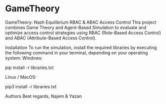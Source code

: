 # GameTheory
GameTheory: Nash Equilibrium RBAC &amp; ABAC Access Control
This project combines Game Theory and Agent-Based Simulation to evaluate and optimize access control strategies using RBAC (Role-Based Access Control) and ABAC (Attribute-Based Access Control).

Installation
To run the simulation, install the required libraries by executing the following command in your terminal, depending on your operating system:
Windows:

pip install -r libraries.txt

Linux / MacOS:

pip3 install -r libraries.txt

Authors
Best regards,
Najem & Yazan
